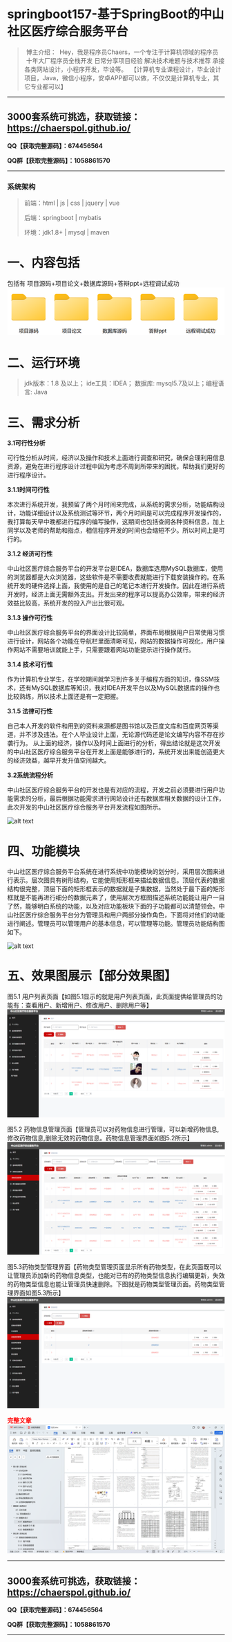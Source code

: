 # springboot157-基于SpringBoot的中山社区医疗综合服务平台

>  博主介绍：
>  Hey，我是程序员Chaers，一个专注于计算机领域的程序员
>  十年大厂程序员全栈开发‍ 日常分享项目经验 解决技术难题与技术推荐 承接各类网站设计，小程序开发，毕设等。
>  【计算机专业课程设计，毕业设计项目，Java，微信小程序，安卓APP都可以做，不仅仅是计算机专业，其它专业都可以】

<hr>

## 3000套系统可挑选，获取链接：https://chaerspol.github.io/

<p size="5" color="red"><b>QQ【获取完整源码】：674456564</b></p>

<p size="5" color="red"><b>QQ群【获取完整源码】：1058861570</b></p>

<hr>

### 系统架构

> 前端：html | js | css | jquery | vue
>
> 后端：springboot | mybatis
> 
> 环境：jdk1.8+ | mysql | maven

# 一、内容包括
包括有  项目源码+项目论文+数据库源码+答辩ppt+远程调试成功
![alt text](images/image.png)

# 二、运行环境

> jdk版本：1.8 及以上； ide工具：IDEA； 数据库: mysql5.7及以上；编程语言: Java

# 三、需求分析

**3.1可行性分析**

可行性分析从时间，经济以及操作和技术上面进行调查和研究，确保合理利用信息资源，避免在进行程序设计过程中因为考虑不周到所带来的困扰，帮助我们更好的进行程序设计。

**3.1.1时间可行性**

本次进行系统开发，我预留了两个月时间来完成，从系统的需求分析，功能结构设计，功能详细设计以及系统测试等环节，两个月时间是可以完成程序开发操作的，我打算每天早中晚都进行程序的编写操作，这期间也包括查阅各种资料信息，加上同学以及老师的帮助和指点，相信程序开发的时间也会缩短不少。所以时间上是可行的。

**3.1.2 经济可行性**

中山社区医疗综合服务平台的开发平台是IDEA，数据库选用MySQL数据库，使用的浏览器都是大众浏览器，这些软件是不需要收费就能进行下载安装操作的。在系统开发的硬件选择上面，我使用的是自己的笔记本进行开发操作。因此在进行系统开发时，经济上面无需额外支出。开发出来的程序可以提高办公效率，带来的经济效益比较高，系统开发的投入产出比很可观。

**3.1.3 操作可行性**

中山社区医疗综合服务平台的界面设计比较简单，界面布局根据用户日常使用习惯进行设计，网站各个功能在导航栏里面清晰可见，网站的数据操作可视化，用户操作网站不需要培训就能上手，只需要跟着网站功能提示进行操作就行。

**3.1.4 技术可行性**

作为计算机专业学生，在学校期间就学习到许多关于编程方面的知识，像SSM技术，还有MySQL数据库等知识，我对IDEA开发平台以及MySQL数据库的操作也比较熟练，所以技术上面还是有一定把握。

**3.1.5 法律可行性**

自己本人开发的软件和用到的资料来源都是图书馆以及百度文库和百度网页等渠道，并不涉及违法。在个人毕业设计上面，无论源代码还是论文编写内容不存在抄袭行为。
从上面的经济，操作以及时间上面进行的分析，得出结论就是这次开发的中山社区医疗综合服务平台在开发上面是能够进行的，系统开发出来能创造更大的经济效益，越早开发升值空间越大。

**3.2系统流程分析**

中山社区医疗综合服务平台的开发也是有对应的流程，开发之前必须要进行用户功能需求的分析，最后根据功能需求进行网站设计还有数据库相关数据的设计工作，此次开发的中山社区医疗综合服务平台开发流程如图所示。

![alt text](images/image-1.png)

# 四、功能模块

中山社区医疗综合服务平台系统在进行系统中功能模块的划分时，采用层次图来进行表示。层次图具有树形结构，它能使用矩形框来描绘数据信息。顶层代表的数据结构很完整，顶层下面的矩形框表示的数据就是子集数据，当然处于最下面的矩形框就是不能再进行细分的数据元素了，使用层次方框图描述系统功能能让用户一目了然，能够明白系统的功能，以及对应功能板块下面的子功能都可以清楚领会。中山社区医疗综合服务平台分为管理员和用户两部分操作角色，下面将对他们的功能进行阐述。管理员可以管理用户的基本信息，可以管理等功能。管理员功能结构图如下。

![alt text](images/image-2.png)

# 五、效果图展示【部分效果图】

图5.1 用户列表页面【如图5.1显示的就是用户列表页面，此页面提供给管理员的功能有：查看用户、新增用户、修改用户、删除用户等】
![alt text](images/image-3.png)

图5.2 药物信息管理页面【管理员可以对药物信息进行管理，可以新增药物信息,修改药物信息,删除无效的药物信息。药物信息管理界面如图5.2所示】
![alt text](images/image-4.png)

图5.3药物类型管理界面【药物类型管理页面显示所有药物类型，在此页面既可以让管理员添加新的药物信息类型，也能对已有的药物类型信息执行编辑更新，失效的药物类型信息也能让管理员快速删除。下图就是药物类型管理页面。药物类型管理界面如图5.3所示】
![alt text](images/image-5.png)

 <font  color="red"><b>完整文章</b></font>
 ![alt text](images/image-6.png)
 
 <hr>

## 3000套系统可挑选，获取链接：https://chaerspol.github.io/

<p size="5" color="red"><b>QQ【获取完整源码】：674456564</b></p>

<p size="5" color="red"><b>QQ群【获取完整源码】：1058861570</b></p>

<hr>